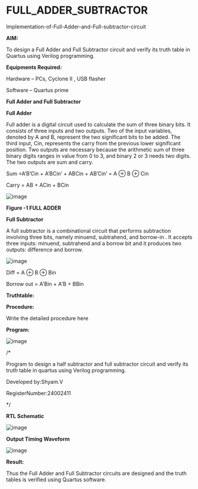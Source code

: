 # FULL_ADDER_SUBTRACTOR

Implementation-of-Full-Adder-and-Full-subtractor-circuit

**AIM:**

To design a Full Adder and Full Subtractor circuit and verify its truth table in Quartus using Verilog programming.

**Equipments Required:**

Hardware – PCs, Cyclone II , USB flasher

Software – Quartus prime

**Full Adder and Full Subtractor**

**Full Adder**

Full adder is a digital circuit used to calculate the sum of three binary bits. It consists of three inputs and two outputs. Two of the input variables, denoted by A and B, represent the two significant bits to be added. The third input, Cin, represents the carry from the previous lower significant position. Two outputs are necessary because the arithmetic sum of three binary digits ranges in value from 0 to 3, and binary 2 or 3 needs two digits. The two outputs are sum and carry.

Sum =A’B’Cin + A’BCin’ + ABCin + AB’Cin’ = A ⊕ B ⊕ Cin 

Carry = AB + ACin + BCin

![image](https://github.com/naavaneetha/FULL_ADDER_SUBTRACTOR/assets/154305477/0f30ba51-5ffb-4198-845f-18e054f675e7)

**Figure -1 FULL ADDER**

**Full Subtractor**

A full subtractor is a combinational circuit that performs subtraction involving three bits, namely minuend, subtrahend, and borrow-in . It accepts three inputs: minuend, subtrahend and a borrow bit and it produces two outputs: difference and borrow.

![image](https://github.com/naavaneetha/FULL_ADDER_SUBTRACTOR/assets/154305477/02b24f51-ab51-4304-9ad6-7b81ffc1ead5)

Diff = A ⊕ B ⊕ Bin 

Borrow out = A'Bin + A'B + BBin

**Truthtable:**


**Procedure:**

Write the detailed procedure here

**Program:**

![image](https://github.com/user-attachments/assets/02abff4c-d9d0-4918-83ee-3ca4c168192e)


/*

Program to design a half subtractor and full subtractor circuit and verify its truth table in quartus using Verilog programming.

Developed by:Shyam.V

RegisterNumber:24002411

*/

**RTL Schematic**

![image](https://github.com/user-attachments/assets/9ebf05b1-d09b-4380-8955-db4bdccb217c)


**Output Timing Waveform**

![image](https://github.com/user-attachments/assets/c6771982-9f86-49b9-a230-ed203f8c006f)


**Result:**

Thus the Full Adder and Full Subtractor circuits are designed and the truth tables is verified using Quartus software.




